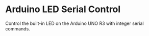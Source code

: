 # Arduino LED Serial Control
 Control the built-in LED on the Arduino UNO R3 with integer serial commands.

